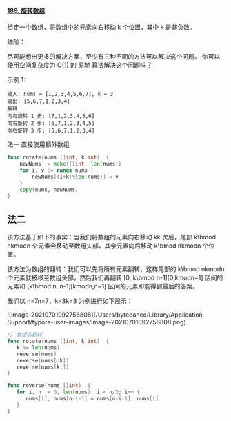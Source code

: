 #### [189. 旋转数组](https://leetcode-cn.com/problems/rotate-array/)

给定一个数组，将数组中的元素向右移动 k 个位置，其中 k 是非负数。

 

进阶：

尽可能想出更多的解决方案，至少有三种不同的方法可以解决这个问题。
你可以使用空间复杂度为 O(1) 的 原地 算法解决这个问题吗？


示例 1:

```
输入: nums = [1,2,3,4,5,6,7], k = 3
输出: [5,6,7,1,2,3,4]
解释:
向右旋转 1 步: [7,1,2,3,4,5,6]
向右旋转 2 步: [6,7,1,2,3,4,5]
向右旋转 3 步: [5,6,7,1,2,3,4]
```





法一 直接使用额外数组

```go
func rotate(nums []int, k int)  {
	newNums := make([]int, len(nums))
	for i, v := range nums {
		newNums[(i+k)%len(nums)] = v
	}
	copy(nums, newNums)
}
```





## 法二

该方法基于如下的事实：当我们将数组的元素向右移动 kk 次后，尾部 k\bmod nkmodn 个元素会移动至数组头部，其余元素向后移动 k\bmod nkmodn 个位置。

该方法为数组的翻转：我们可以先将所有元素翻转，这样尾部的 k\bmod nkmodn 个元素就被移至数组头部，然后我们再翻转 [0, k\bmod n-1][0,kmodn−1] 区间的元素和 [k\bmod n, n-1][kmodn,n−1] 区间的元素即能得到最后的答案。

我们以 n=7n=7，k=3k=3 为例进行如下展示：



![image-20210701092756808](/Users/bytedance/Library/Application Support/typora-user-images/image-20210701092756808.png)





```go
// 数组的翻转
func rotate(nums []int, k int)  {
   k %= len(nums)
   reverse(nums)
   reverse(nums[:k])
   reverse(nums[k:])
}

func reverse(nums []int)  {
   for i, n := 0, len(nums); i < n/2; i++ {
      nums[i], nums[n-i-1] = nums[n-i-1], nums[i]
   }
}
```

